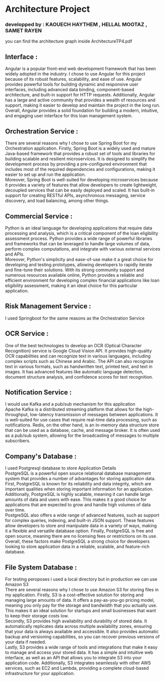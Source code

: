 # Architecture Project
### developped by :  KAOUECH HAYTHEM , HELLAL MOOTAZ , SAMET RAYEN
you can find the architecture graph inside ArchitectureTP4.pdf 
## Interface : <br> 
Angular is a popular front-end web development framework that has been widely adopted in the industry. I chose to use Angular for this project because of its robust features, scalability, and ease of use. Angular provides powerful tools for building dynamic and responsive user interfaces, including advanced data binding, component-based architecture, and built-in support for HTTP requests. Additionally, Angular has a large and active community that provides a wealth of resources and support, making it easier to develop and maintain the project in the long run. Overall, Angular provides a solid foundation for building a modern, intuitive, and engaging user interface for this loan management system.

## Orchestration Service : <br>
There are several reasons why I chose to use Spring Boot for my Orchestration application. Firstly, Spring Boot is a widely used and mature Java-based framework that provides a robust set of tools and libraries for building scalable and resilient microservices. It is designed to simplify the development process by providing a pre-configured environment that includes most of the required dependencies and configurations, making it easier to set up and run the application.
<br>
Moreover, Spring Boot is well-suited for developing microservices because it provides a variety of features that allow developers to create lightweight, decoupled services that can be easily deployed and scaled. It has built-in support for creating RESTful APIs, asynchronous messaging, service discovery, and load balancing, among other things.

## Commercial Service : <br> 
Python is an ideal language for developing applications that require data processing and analysis, which is a critical component of the loan eligibility assessment process. Python provides a wide range of powerful libraries and frameworks that can be leveraged to handle large volumes of data, perform complex computations, and integrate with various external services and APIs.
<br> Moreover, Python's simplicity and ease-of-use make it a great choice for developing and testing prototypes, allowing developers to rapidly iterate and fine-tune their solutions. With its strong community support and numerous resources available online, Python provides a reliable and efficient environment for developing complex financial applications like loan eligibility assessment, making it an ideal choice for this particular application.

## Risk Management Service : <br>
I used Springboot for the same reasons as the Orchestration Service

## OCR Service : <br>
One of the best technologies to develop an OCR (Optical Character Recognition) service is Google Cloud Vision API. It provides high-quality OCR capabilities and can recognize text in various languages, including complex scripts such as Chinese and Arabic. The API can also recognize text in various formats, such as handwritten text, printed text, and text in images. It has advanced features like automatic language detection, document structure analysis, and confidence scores for text recognition. 

## Notification Service : <br> 
I would use Kafka and a pub/sub mechanism for this application <br> 
Apache Kafka is a distributed streaming platform that allows for the high-throughput, low-latency transmission of messages between applications. It is well-suited for use cases that require real-time data processing, such as notifications. Redis, on the other hand, is an in-memory data structure store that can be used as a database, cache, and message broker. It is often used as a pub/sub system, allowing for the broadcasting of messages to multiple subscribers.

## Company's Database : <br> 
I used Postgresql database to store Application Details <br>
PostgreSQL is a powerful open source relational database management system that provides a number of advantages for storing application data. First, PostgreSQL is known for its reliability and data integrity, which are important qualities when storing important information for an application. Additionally, PostgreSQL is highly scalable, meaning it can handle large amounts of data and users with ease. This makes it a good choice for applications that are expected to grow and handle high volumes of data over time.
<br>
PostgreSQL also offers a wide range of advanced features, such as support for complex queries, indexing, and built-in JSON support. These features allow developers to store and manipulate data in a variety of ways, making it a flexible and versatile database option. Finally, PostgreSQL is free and open source, meaning there are no licensing fees or restrictions on its use. Overall, these factors make PostgreSQL a strong choice for developers looking to store application data in a reliable, scalable, and feature-rich database.

## File System Database : <br>
For testing peroposes i used a local directory but in production we can use Amazon S3 <br>
There are several reasons why I chose to use Amazon S3 for storing files in my application. Firstly, S3 is a cost-effective solution for storing and managing large amounts of data. It offers a pay-as-you-go pricing model, meaning you only pay for the storage and bandwidth that you actually use. This makes it an ideal solution for startups and small businesses that want to keep their storage costs low.
<br>
Secondly, S3 provides high availability and durability of stored data. It automatically replicates data across multiple availability zones, ensuring that your data is always available and accessible. It also provides automatic backup and versioning capabilities, so you can recover previous versions of your data if needed.
<br>
Lastly, S3 provides a wide range of tools and integrations that make it easy to manage and access your stored data. It has a simple and intuitive web interface, as well as an API that allows you to integrate S3 into your application code. Additionally, S3 integrates seamlessly with other AWS services, such as EC2 and Lambda, providing a complete cloud-based infrastructure for your application.

